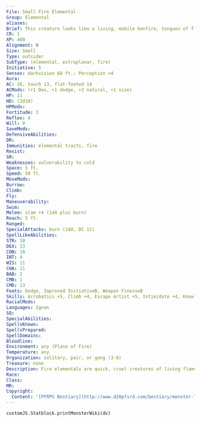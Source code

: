 ```yaml
---
File: Small Fire Elemental
Group: Elemental
aliases: 
Brief: This creature looks like a living, mobile bonfire, tongues of flame reaching out in search of things to burn.
CR: 1
XP: 400
Alignment: N
Size: Small
Type: outsider
SubType: (elemental, extraplanar, fire)
Initiative: 5
Senses: darkvision 60 ft.; Perception +4
Aura: 
AC: 16, touch 13, flat-footed 14
ACMods: (+1 Dex, +1 dodge, +3 natural, +1 size)
HP: 11
HD: (2d10)
HPMods: 
Fortitude: 3
Reflex: 4
Will: 0
SaveMods: 
DefensiveAbilities: 
DR: 
Immunities: elemental traits, fire
Resist: 
SR: 
Weaknesses: vulnerability to cold
Space: 5 ft.
Speed: 50 ft.
MoveMods: 
Burrow: 
Climb: 
Fly: 
Maneuverability: 
Swim: 
Melee: slam +4 (1d4 plus burn)
Reach: 5 ft.
Ranged: 
SpecialAttacks: burn (1d4, DC 11)
SpellLikeAbilities: 
STR: 10
DEX: 13
CON: 10
INT: 4
WIS: 11
CHA: 11
BAB: 2
CMB: 1
CMD: 13
Feats: Dodge, Improved InitiativeB, Weapon FinesseB
Skills: Acrobatics +5, Climb +4, Escape Artist +5, Intimidate +4, Knowledge (planes) +1, Perception +4
RacialMods: 
Languages: Ignan
SQ: 
SpecialAbilities: 
SpellsKnown: 
SpellsPrepared: 
SpellDomains: 
Bloodline: 
Environment: any (Plane of Fire)
Temperature: any
Organization: solitary, pair, or gang (3-8)
Treasure: none
Description: Fire elementals are quick, cruel creatures of living flame. They enjoy frightening beings weaker than themselves, and terrorizing any creature they can set on fire. A fire elemental cannot enter water or any other nonf lammable liquid. A body of water is an impassible barrier unless the fire elemental can step or jump over it or the water is covered with a flammable material (such as a layer of oil). Fire elementals vary in appearance-they usually manifest as coiling serpentine forms made of smoke and lame, but some fire elementals take on shapes more akin to humans, demons, or other monsters in order to increase the terror of their sudden appearance. Features on a fire elemental's body are made by darker bits of flame or patches of semi-stable smoke, ash, and cinders. Elemental Height Weight Small 4 ft. 1 lb. Medium 8 ft. 2 lbs. Large 16 ft. 4 lbs. Huge 32 ft. 8 lbs. Greater 36 ft. 10 lbs. Elder 40 ft. 12 lbs.
Race: 
Class: 
MR: 
Copyright:
  Content: '[PFRPG Bestiary](http://www.d20pfsrd.com/bestiary/monster-listings/outsiders/elemental/fire)'
---
```

```dataviewjs
customJS.Statblock.printMonsterWiki(dv)
```
